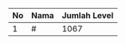 | No | Nama            | Jumlah Level |
|----|-----------------|--------------|
| 1  | #    |    1067        |
